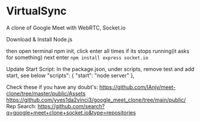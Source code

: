 # VirtualSync
A clone of Google Meet with WebRTC, Socket.io

Download & Install Node.js

then open terminal npm init, click enter all times if its stops running(it asks for something)
next enter `npm install express socket.io`

Update Start Script:
In the package.json, under scripts, remove test and add start, see below
"scripts": {
    "start": "node server"
  },


Check these if you have any doubt's:
https://github.com/IAnjy/meet-clone/tree/master/public/Assets
https://github.com/yves1da2vinci3/google_meet_clone/tree/main/public/
Rep Search: https://github.com/search?q=google+meet+clone+socket.io&type=repositories